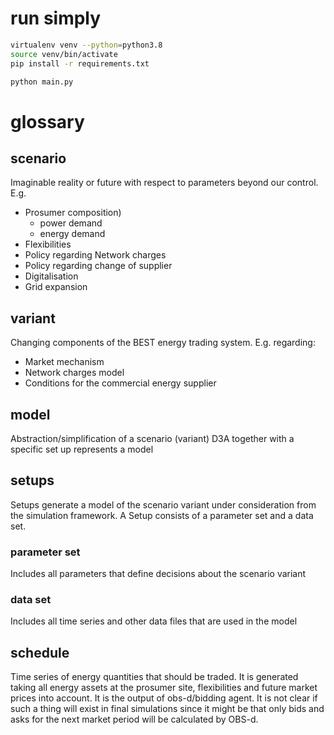 run simply
==========

```sh
virtualenv venv --python=python3.8
source venv/bin/activate
pip install -r requirements.txt

python main.py
```
glossary
========
## scenario
Imaginable reality or future with respect to parameters beyond our control. E.g.
- Prosumer composition)
  - power demand
  - energy demand
- Flexibilities
- Policy regarding Network charges
- Policy regarding change of supplier 
- Digitalisation
- Grid expansion

## variant
Changing components of the BEST energy trading system. E.g. regarding: 
 - Market mechanism
 - Network charges model 
 - Conditions for the commercial energy supplier

## model
Abstraction/simplification of a scenario (variant)
D3A together with a specific set up represents a model
   
## setups 
Setups generate a model of the scenario variant under consideration from the simulation framework.
A Setup consists of a parameter set and a data set.
### parameter set
Includes all parameters that define decisions about the scenario variant
### data set
Includes all time series and other data files that are used in the model

## schedule
Time series of energy quantities that should be traded.
It is generated taking all energy assets at the prosumer site, flexibilities and future market prices into account.
It is the output of obs-d/bidding agent.
It is not clear if such a thing will exist in final simulations since it might be that only bids and asks for the next market period will be 
calculated by OBS-d.
